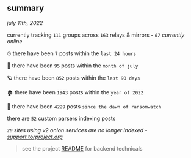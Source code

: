 
## summary
_july 11th, 2022_

currently tracking `111` groups across `163` relays & mirrors - _`67` currently online_

⏲ there have been `7` posts within the `last 24 hours`

🦈 there have been `95` posts within the `month of july`

🪐 there have been `852` posts within the `last 90 days`

🏚 there have been `1943` posts within the `year of 2022`

🦕 there have been `4229` posts `since the dawn of ransomwatch`

there are `52` custom parsers indexing posts

_`20` sites using v2 onion services are no longer indexed - [support.torproject.org](https://support.torproject.org/onionservices/v2-deprecation/)_

> see the project [README](https://github.com/joshhighet/ransomwatch#ransomwatch--) for backend technicals
